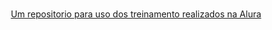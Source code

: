 <h1 align="center">
    <a href="https://www.alura.com.br/assets/img/home/alura-logo.1570550707.svg">
</h1>
<p align="center">Um repositorio para uso dos treinamento realizados na Alura </p>
